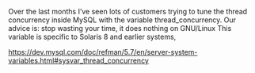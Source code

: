 Over the last months I’ve seen lots of customers trying to tune the thread concurrency inside MySQL with the variable thread_concurrency.
Our advice is: stop wasting your time, it does nothing on GNU/Linux
This variable is specific to Solaris 8 and earlier systems,

https://dev.mysql.com/doc/refman/5.7/en/server-system-variables.html#sysvar_thread_concurrency
